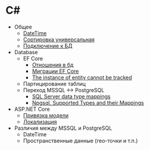 # C#

- Общее
  - [DateTime](./common/DateTime/README.md)
  - [Сортировка универсальная](https://github.com/gonzobard777/c_sharp_SortCheck)
  - [Подключение к БД](./database-connection/README.md)
- Database
  - EF Core
    - [Отношения в бд](./ef-core/db_entity-relationships/README.md)
    - [Миграции EF Core](./ef-core/migrations/README.md)
    - [The instance of entity cannot be tracked](https://github.com/gonzobard777/c_sharp_Instance_Cannot_Be_Tracked)
  - Партицирование таблиц
  - Переход MSSQL <-> PostgreSQL
    - [SQL Server data type mappings](https://learn.microsoft.com/en-us/sql/connect/ado-net/sql-server-data-type-mappings)
    - [Npgsql. Supported Types and their Mappings](https://www.npgsql.org/doc/types/basic.html)
- ASP.NET Core
  - [Привязка модели](./asp-net-core/model-binding.md)
  - [Локализация](./asp-net-core/l10n/README.md)
- Различия между MSSQL и PostgreSQL
  - DateTime
  - Пространственные данные (гео-точки и т.п.)
